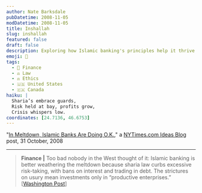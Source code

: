 ```yaml
---
author: Nate Barksdale
pubDatetime: 2008-11-05
modDatetime: 2008-11-05
title: Inshallah
slug: inshallah
featured: false
draft: false
description: Exploring how Islamic banking's principles help it thrive during financial crises.
emoji: 🕌
tags:
  - 💸 Finance
  - ⚖️ Law
  - ⚖️ Ethics
  - 🇺🇸 United States
  - 🇨🇦 Canada
haiku: |
  Sharia’s embrace guards,  
  Risk held at bay, profits grow,  
  Crisis whispers low.
coordinates: [24.7136, 46.6753]
---
```


"[In Meltdown, Islamic Banks Are Doing O.K.](http://ideas.blogs.nytimes.com/2008/10/31/in-meltdown-islamic-banks-are-doing-ok/)," a [NYTimes.com Ideas Blog](http://ideas.blogs.nytimes.com/2008/10/31/in-meltdown-islamic-banks-are-doing-ok/) post, 31 October, 2008

---

> **Finance |** Too bad nobody in the West thought of it: Islamic banking is better weathering the meltdown because sharia law curbs excessive risk-taking, with bans on interest and trading in debt. The strictures on usury mean investments only in “productive enterprises.” [[Washington Post](https://www.google.com/search?q=%22%5BWashington%20Post%22%20washingtonpost.com)]
